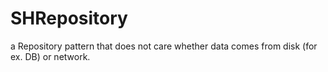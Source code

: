 # SHRepository
a Repository pattern that does not care whether data comes from disk (for ex. DB) or network.
